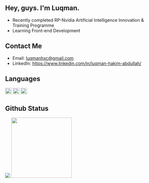 ## Hey, guys. I'm Luqman.

- Recently completed RP-Nvidia Artificial Intelligence Innovation & Training Programme
- Learning Front-end Development

## Contact Me

- Email: luqmanhxc@gmail.com
- LinkedIn: https://www.linkedin.com/in/luqman-hakim-abdullah/

## Languages

<a href="https://developer.mozilla.org/en-US/docs/Web/JavaScript" title="JavaScript"><img src="https://github.com/get-icon/geticon/raw/master/icons/javascript.svg" alt="JavaScript" width="21px" height="21px"></a>
<a href="https://www.python.org/" title="Python"><img src="https://github.com/get-icon/geticon/raw/master/icons/python.svg" alt="Python" width="21px" height="21px"></a>
<a href="https://reactjs.org/" title="React"><img src="https://github.com/get-icon/geticon/raw/master/icons/react.svg" alt="React" width="21px" height="21px"></a>

## Github Status
<div class="half">
  <a href="https://github.com/luqmanhxc"><img src="https://github-readme-stats.vercel.app/api?username=luqmanhxc&title_color=1abc9c&icon_color=1abc9c&text_color=798795&bg_color=2c3e50"></img></a>
  <a href="https://github.com/luqmanhxc"><img src="https://github-readme-stats.vercel.app/api/top-langs/?username=luqmanhxc&count_private=true&hide=scss,css,shell&title_color=1abc9c&icon_color=1abc9c&text_color=798795&bg_color=2c3e50" height="195"></img></a>
</div>
